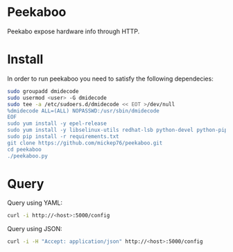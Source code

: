 # Peekaboo

Peekabo expose hardware info through HTTP.

# Install

In order to run peekaboo you need to satisfy the following dependecies:

```bash
sudo groupadd dmidecode
sudo usermod <user> -G dmidecode
sudo tee -a /etc/sudoers.d/dmidecode << EOT >/dev/null
%dmidecode ALL=(ALL) NOPASSWD:/usr/sbin/dmidecode
EOF
sudo yum install -y epel-release
sudo yum install -y libselinux-utils redhat-lsb python-devel python-pip
sudo pip install -r requirements.txt
git clone https://github.com/mickep76/peekaboo.git
cd peekaboo
./peekaboo.py
```

# Query

Query using YAML:

```bash
curl -i http://<host>:5000/config
```

Query using JSON:

```bash
curl -i -H "Accept: application/json" http://<host>:5000/config
```
